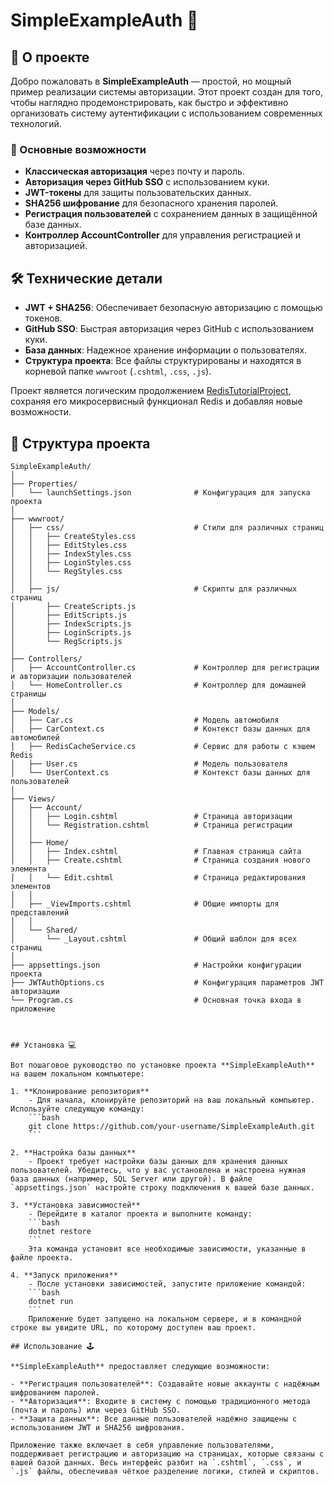 # SimpleExampleAuth 🎉

## 🚀 О проекте

Добро пожаловать в **SimpleExampleAuth** — простой, но мощный пример реализации системы авторизации. Этот проект создан для того, чтобы наглядно продемонстрировать, как быстро и эффективно организовать систему аутентификации с использованием современных технологий.

### 🌟 Основные возможности

- **Классическая авторизация** через почту и пароль.
- **Авторизация через GitHub SSO** с использованием куки.
- **JWT-токены** для защиты пользовательских данных.
- **SHA256 шифрование** для безопасного хранения паролей.
- **Регистрация пользователей** с сохранением данных в защищённой базе данных.
- **Контроллер AccountController** для управления регистрацией и авторизацией.

## 🛠 Технические детали

- **JWT + SHA256**: Обеспечивает безопасную авторизацию с помощью токенов.
- **GitHub SSO**: Быстрая авторизация через GitHub с использованием куки.
- **База данных**: Надежное хранение информации о пользователях.
- **Структура проекта**: Все файлы структурированы и находятся в корневой папке `wwwroot` (`.cshtml`, `.css`, `.js`).

Проект является логическим продолжением [RedisTutorialProject](https://github.com/your-username/RedisTutorialProject), сохраняя его микросервисный функционал Redis и добавляя новые возможности.

## 📂 Структура проекта

```plaintext
SimpleExampleAuth/
│
├── Properties/
│   └── launchSettings.json              # Конфигурация для запуска проекта
│
├── wwwroot/
│   ├── css/                             # Стили для различных страниц
│   │   ├── CreateStyles.css
│   │   ├── EditStyles.css
│   │   ├── IndexStyles.css
│   │   ├── LoginStyles.css
│   │   └── RegStyles.css
│   │
│   ├── js/                              # Скрипты для различных страниц
│       ├── CreateScripts.js
│       ├── EditScripts.js
│       ├── IndexScripts.js
│       ├── LoginScripts.js
│       └── RegScripts.js
│
├── Controllers/
│   ├── AccountController.cs             # Контроллер для регистрации и авторизации пользователей
│   └── HomeController.cs                # Контроллер для домашней страницы
│
├── Models/
│   ├── Car.cs                           # Модель автомобиля
│   ├── CarContext.cs                    # Контекст базы данных для автомобилей
│   ├── RedisCacheService.cs             # Сервис для работы с кэшем Redis
│   ├── User.cs                          # Модель пользователя
│   └── UserContext.cs                   # Контекст базы данных для пользователей
│
├── Views/
│   ├── Account/
│   │   ├── Login.cshtml                 # Страница авторизации
│   │   └── Registration.cshtml          # Страница регистрации
│   │
│   ├── Home/
│   │   ├── Index.cshtml                 # Главная страница сайта
│   │   ├── Create.cshtml                # Страница создания нового элемента
│   │   └── Edit.cshtml                  # Страница редактирования элементов
│   │               
│   ├── _ViewImports.cshtml              # Общие импорты для представлений
│   │
│   └── Shared/
│       └── _Layout.cshtml               # Общий шаблон для всех страниц
│
├── appsettings.json                     # Настройки конфигурации проекта
├── JWTAuthOptions.cs                    # Конфигурация параметров JWT авторизации
└── Program.cs                           # Основная точка входа в приложение



## Установка 💻

Вот пошаговое руководство по установке проекта **SimpleExampleAuth** на вашем локальном компьютере:

1. **Клонирование репозитория**
    - Для начала, клонируйте репозиторий на ваш локальный компьютер. Используйте следующую команду:
    ```bash
    git clone https://github.com/your-username/SimpleExampleAuth.git
    ```

2. **Настройка базы данных**
    - Проект требует настройки базы данных для хранения данных пользователей. Убедитесь, что у вас установлена и настроена нужная база данных (например, SQL Server или другой). В файле `appsettings.json` настройте строку подключения к вашей базе данных.

3. **Установка зависимостей**
    - Перейдите в каталог проекта и выполните команду:
    ```bash
    dotnet restore
    ```
    Эта команда установит все необходимые зависимости, указанные в файле проекта.

4. **Запуск приложения**
    - После установки зависимостей, запустите приложение командой:
    ```bash
    dotnet run
    ```
    Приложение будет запущено на локальном сервере, и в командной строке вы увидите URL, по которому доступен ваш проект.

## Использование 🕹️

**SimpleExampleAuth** предоставляет следующие возможности:

- **Регистрация пользователей**: Создавайте новые аккаунты с надёжным шифрованием паролей.
- **Авторизация**: Входите в систему с помощью традиционного метода (почта и пароль) или через GitHub SSO.
- **Защита данных**: Все данные пользователей надёжно защищены с использованием JWT и SHA256 шифрования.

Приложение также включает в себя управление пользователями, поддерживает регистрацию и авторизацию на страницах, которые связаны с вашей базой данных. Весь интерфейс разбит на `.cshtml`, `.css`, и `.js` файлы, обеспечивая чёткое разделение логики, стилей и скриптов.